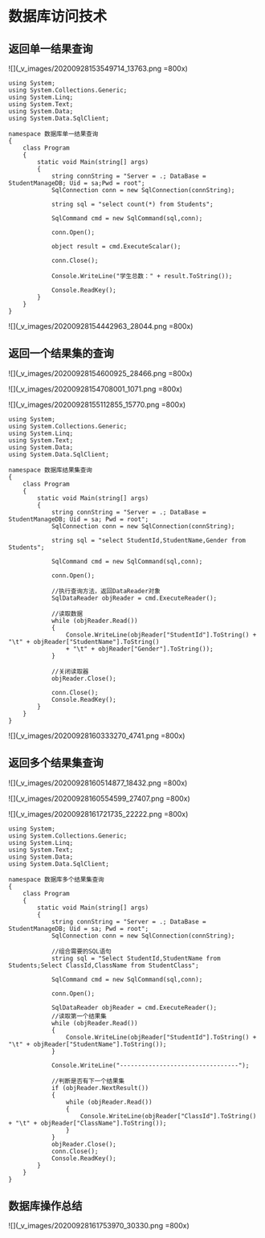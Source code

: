 # 数据库访问技术

## 返回单一结果查询

![](_v_images/20200928153549714_13763.png =800x)

```CSharp
using System;
using System.Collections.Generic;
using System.Linq;
using System.Text;
using System.Data;
using System.Data.SqlClient;

namespace 数据库单一结果查询
{
    class Program
    {
        static void Main(string[] args)
        {
            string connString = "Server = .; DataBase = StudentManageDB; Uid = sa;Pwd = root";
            SqlConnection conn = new SqlConnection(connString);

            string sql = "select count(*) from Students";

            SqlCommand cmd = new SqlCommand(sql,conn);

            conn.Open();

            object result = cmd.ExecuteScalar();

            conn.Close();

            Console.WriteLine("学生总数：" + result.ToString());

            Console.ReadKey();
        }
    }
}

```

![](_v_images/20200928154442963_28044.png =800x)

## 返回一个结果集的查询

![](_v_images/20200928154600925_28466.png =800x)

![](_v_images/20200928154708001_1071.png =800x)

![](_v_images/20200928155112855_15770.png =800x)

```CSharp
using System;
using System.Collections.Generic;
using System.Linq;
using System.Text;
using System.Data;
using System.Data.SqlClient;

namespace 数据库结果集查询
{
    class Program
    {
        static void Main(string[] args)
        {
            string connString = "Server = .; DataBase = StudentManageDB; Uid = sa; Pwd = root";
            SqlConnection conn = new SqlConnection(connString);

            string sql = "select StudentId,StudentName,Gender from Students";

            SqlCommand cmd = new SqlCommand(sql,conn);

            conn.Open();

            //执行查询方法，返回DataReader对象
            SqlDataReader objReader = cmd.ExecuteReader();

            //读取数据
            while (objReader.Read())
            {
                Console.WriteLine(objReader["StudentId"].ToString() + "\t" + objReader["StudentName"].ToString() 
                + "\t" + objReader["Gender"].ToString());
            }

            //关闭读取器
            objReader.Close();

            conn.Close();
            Console.ReadKey();
        }
    }
}

```

![](_v_images/20200928160333270_4741.png =800x)

## 返回多个结果集查询

![](_v_images/20200928160514877_18432.png =800x)

![](_v_images/20200928160554599_27407.png =800x)

![](_v_images/20200928161721735_22222.png =800x)


```CSharp
using System;
using System.Collections.Generic;
using System.Linq;
using System.Text;
using System.Data;
using System.Data.SqlClient;

namespace 数据库多个结果集查询
{
    class Program
    {
        static void Main(string[] args)
        {
            string connString = "Server = .; DataBase = StudentManageDB; Uid = sa; Pwd = root";
            SqlConnection conn = new SqlConnection(connString);

            //组合需要的SQL语句
            string sql = "Select StudentId,StudentName from Students;Select ClassId,ClassName from StudentClass";

            SqlCommand cmd = new SqlCommand(sql,conn);

            conn.Open();

            SqlDataReader objReader = cmd.ExecuteReader();
            //读取第一个结果集
            while (objReader.Read())
            {
                Console.WriteLine(objReader["StudentId"].ToString() + "\t" + objReader["StudentName"].ToString());
            }

            Console.WriteLine("---------------------------------");

            //判断是否有下一个结果集
            if (objReader.NextResult())
            {
                while (objReader.Read())
                {
                    Console.WriteLine(objReader["ClassId"].ToString() + "\t" + objReader["ClassName"].ToString());
                }
            }
            objReader.Close();
            conn.Close();
            Console.ReadKey();
        }
    }
}

```

## 数据库操作总结

![](_v_images/20200928161753970_30330.png =800x)

